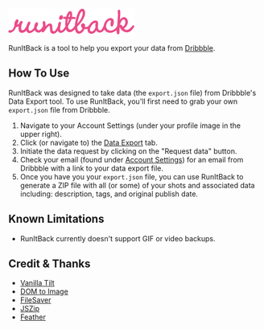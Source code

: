 ![RunItBack](./src/assets/images/run-it-back--primary--pink.svg)

RunItBack is a tool to help you export your data from <a href="https://www.dribbble.com">Dribbble</a>.

## How To Use

RunItBack was designed to take data (the `export.json` file) from Dribbble's Data Export tool. To use RunItBack, you'll first need to grab your own `export.json` file from Dribbble.

1. Navigate to your Account Settings (under your profile image in the upper right).
2. Click (or navigate to) the [Data Export](https://dribbble.com/account) tab.
3. Initiate the data request by clicking on the "Request data" button.
4. Check your email (found under [Account Settings](https://dribbble.com/account)) for an email from Dribbble with a link to your data export file.
5. Once you have you your `export.json` file, you can use RunItBack to generate a ZIP file with all (or some) of your shots and associated data including: description, tags, and original publish date.

## Known Limitations

-    RunItBack currently doesn't support GIF or video backups.

## Credit & Thanks

-    [Vanilla Tilt](https://github.com/micku7zu/vanilla-tilt.js)
-    [DOM to Image](https://github.com/tsayen/dom-to-image)
-    [FileSaver](https://github.com/eligrey/FileSaver.js/)
-    [JSZip](https://stuk.github.io/jszip/)
-    [Feather](https://feathericons.com/)
